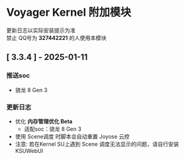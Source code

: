 # Voyager Kernel 附加模块
更新日志以实际安装提示为准  
禁止 QQ号为 **327442221** 的人使用本模块

## [ 3.3.4 ] - 2025-01-11

### 推送soc

- 骁龙 8 Gen 3

### 更新日志

- 优化 **内存管理优化 Beta**
    - 适配soc：骁龙 8 Gen 3
- 使用 Scene调度 时脚本会自动重置 Joyose 云控
- 注意: 若在Kernel SU上遇到 Scene 调度无法显示的问题，请自行安装 KSUWebUI
